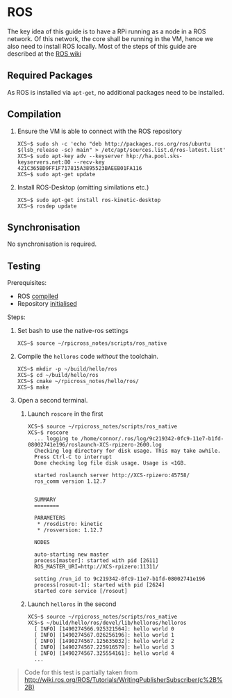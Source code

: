 # ROS

The key idea of this guide is to have a RPi running as a node in a ROS network. Of this network, the core shall be running in the VM, hence we also need to install ROS locally. Most of the steps of this guide are described at the [ROS wiki](http://wiki.ros.org/kinetic/Installation/Ubuntu)

## Required Packages

As ROS is installed via `apt-get`, no additional packages need to be installed.

## Compilation

1. Ensure the VM is able to connect with the ROS repository
    ```
    XCS~$ sudo sh -c 'echo "deb http://packages.ros.org/ros/ubuntu $(lsb_release -sc) main" > /etc/apt/sources.list.d/ros-latest.list'
    XCS~$ sudo apt-key adv --keyserver hkp://ha.pool.sks-keyservers.net:80 --recv-key 421C365BD9FF1F717815A3895523BAEEB01FA116
    XCS~$ sudo apt-get update
    ```
    
1. Install ROS-Desktop (omitting similations etc.)
    ```
    XCS~$ sudo apt-get install ros-kinetic-desktop
    XCS~$ rosdep update
    ```
   
## Synchronisation

No synchronisation is required.

## Testing

Prerequisites: 
 - ROS [compiled](#compilation)
 - Repository [initialised](04-xc-setup.md#init-repository)

Steps:

1. Set bash to use the native-ros settings
    ```
    XCS~$ source ~/rpicross_notes/scripts/ros_native
    ```
    
1. Compile the `helloros` code *without* the toolchain. 
    ```
    XCS~$ mkdir -p ~/build/hello/ros
    XCS~$ cd ~/build/hello/ros
    XCS~$ cmake ~/rpicross_notes/hello/ros/
    XCS~$ make
    ```
1. Open a second terminal.
    1. Launch `roscore` in the first
        ```
        XCS~$ source ~/rpicross_notes/scripts/ros_native
        XCS~$ roscore
          ... logging to /home/connor/.ros/log/9c219342-0fc9-11e7-b1fd-08002741e196/roslaunch-XCS-rpizero-2600.log
          Checking log directory for disk usage. This may take awhile.
          Press Ctrl-C to interrupt
          Done checking log file disk usage. Usage is <1GB.

          started roslaunch server http://XCS-rpizero:45758/
          ros_comm version 1.12.7


          SUMMARY
          ========
          
          PARAMETERS
           * /rosdistro: kinetic
           * /rosversion: 1.12.7

          NODES

          auto-starting new master
          process[master]: started with pid [2611]
          ROS_MASTER_URI=http://XCS-rpizero:11311/

          setting /run_id to 9c219342-0fc9-11e7-b1fd-08002741e196
          process[rosout-1]: started with pid [2624]
          started core service [/rosout]
       ```
       
    1. Launch `helloros` in the second
        ```
        XCS~$ source ~/rpicross_notes/scripts/ros_native
        XCS~$ ~/build/hello/ros/devel/lib/helloros/helloros 
          [ INFO] [1490274566.925321564]: hello world 0
          [ INFO] [1490274567.026256196]: hello world 1
          [ INFO] [1490274567.125635032]: hello world 2
          [ INFO] [1490274567.225916579]: hello world 3
          [ INFO] [1490274567.325554161]: hello world 4
          ...
        ```
        
> Code for this test is partially taken from http://wiki.ros.org/ROS/Tutorials/WritingPublisherSubscriber(c%2B%2B)
